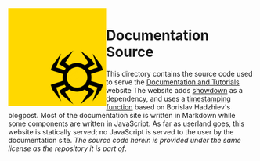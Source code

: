 <img src="../art/weaver_corner.png" width="200px" align="left"/>

# Documentation Source

This directory contains the source code used to serve the [Documentation and Tutorials](https://johnalex.co/weaver) website
The website adds
[showdown](https://github.com/showdownjs/showdown) as a dependency,
and uses a [timestamping function](https://bobbyhadz.com/blog/javascript-format-date-yyyy-mm-dd-hh-mm-ss) based on Borislav Hadzhiev's blogpost.
Most of the documentation site is written in Markdown while some components are written in JavaScript.
As far as userland goes, this website is statically served; no JavaScript is served to the user by the documentation site.
*The source code herein is provided under the same license as the repository it is part of*.
